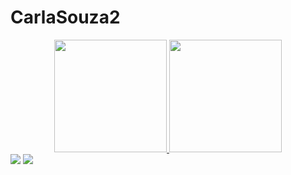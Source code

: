 # CarlaSouza2

<div align="center">
  <a href="https://github.com/carlasouz">
  <img height="180em" src="https://github-readme-stats.vercel.app/api?username=carlasouz&show_icons=true&theme=dracula&include_all_commits=true&count_private=true"/>
  <img height="180em" src="https://github-readme-stats.vercel.app/api/top-langs/?username=carlasouz&layout=compact&langs_count=7&theme=dracula"/>
</div>

<div  ign="center">
  <a href="mailto:caah.s.sampaio@gamil.com"><img src="https://img.shields.io/badge/Gmail-D14836?style=for-the-badge&logo=gmail&logoColor=white" target="_blank"></a>
  <a href="https://www.linkedin.com/in/wilsa-carla-souza-sampaio-427641174/"><img src="https://img.shields.io/badge/LinkedIn-0077B5?style=for-the-badge&logo=linkedin&logoColor=white" target="_blank"><a/>
</div>

